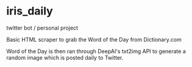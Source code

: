 # iris_daily
twitter bot / personal project

Basic HTML scraper to grab the Word of the Day from Dictionary.com

Word of the Day is then ran through DeepAI's txt2img API to generate a random image which is posted daily to Twitter.
